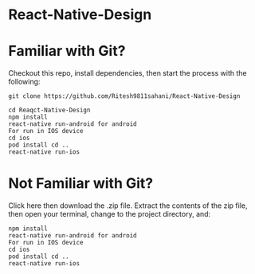 # React-Native-Design

# Familiar with Git?
Checkout this repo, install dependencies, then start the process with the following:
```
git clone https://github.com/Ritesh9811sahani/React-Native-Design

cd Reaqct-Native-Design
npm install
react-native run-android for android
For run in IOS device
cd ios
pod install cd ..
react-native run-ios 
```
# Not Familiar with Git?
Click here then download the .zip file. Extract the contents of the zip file, then open your terminal, change to the project directory, and:
```
npm install
react-native run-android for android
For run in IOS device
cd ios
pod install cd ..
react-native run-ios 
```
